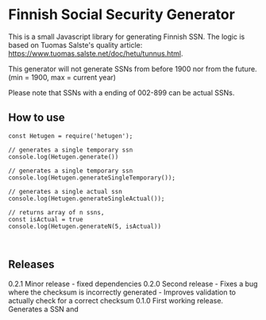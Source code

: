 # Finnish Social Security Generator

This is a small Javascript library for generating Finnish SSN. The logic is based on Tuomas Salste's quality article: https://www.tuomas.salste.net/doc/hetu/tunnus.html.

This generator will not generate SSNs from before 1900 nor from the future. 
(min = 1900, max = current year)

Please note that SSNs with a ending of 002-899 can be actual SSNs. 

## How to use


```
const Hetugen = require('hetugen');

// generates a single temporary ssn
console.log(Hetugen.generate())

// generates a single temporary ssn
console.log(Hetugen.generateSingleTemporary());

// generates a single actual ssn
console.log(Hetugen.generateSingleActual());

// returns array of n ssns, 
const isActual = true
console.log(Hetugen.generateN(5, isActual))



```



## Releases
0.2.1 Minor release
    - fixed dependencies
0.2.0 Second release
    - Fixes a bug where the checksum is incorrectly generated
    - Improves validation to actually check for a correct checksum
0.1.0 First working release. Generates a SSN and 
